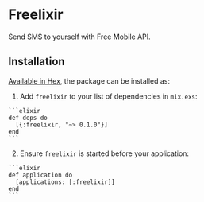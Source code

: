 # Freelixir

Send SMS to yourself with Free Mobile API.

## Installation

[Available in Hex](https://hex.pm/packages/freelixir), the package can be installed as:

  1. Add `freelixir` to your list of dependencies in `mix.exs`:

    ```elixir
    def deps do
      [{:freelixir, "~> 0.1.0"}]
    end
    ```

  2. Ensure `freelixir` is started before your application:

    ```elixir
    def application do
      [applications: [:freelixir]]
    end
    ```


